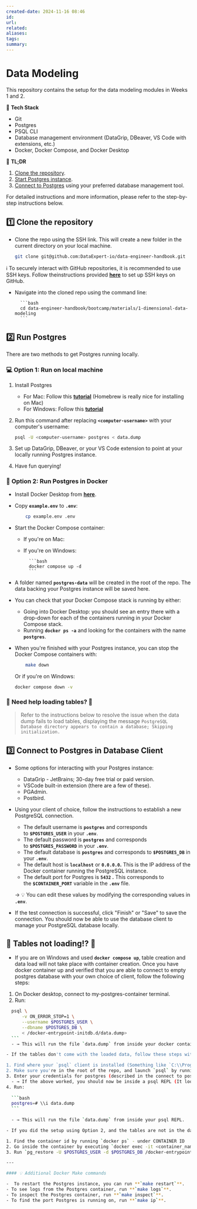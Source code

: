 ```yaml
---
created-date: 2024-11-16 08:46
id: 
url: 
related: 
aliases: 
tags: 
summary:
---
```

# Data Modeling

This repository contains the setup for the data modeling modules in Weeks 1 and 2.
 
:wrench: **Tech Stack**

- Git
- Postgres
- PSQL CLI
- Database management environment (DataGrip, DBeaver, VS Code with extensions, etc.)
- Docker, Docker Compose, and Docker Desktop

:pencil: **TL;DR**

1. [Clone the repository](https://github.com/DataExpert-io/data-engineer-handbook/edit/main/bootcamp/materials/1-dimensional-data-modeling/README.md).
2. [Start Postgres instance](https://github.com/DataExpert-io/data-engineer-handbook/edit/main/bootcamp/materials/1-dimensional-data-modeling/README.md#2%EF%B8%8F%E2%83%A3run-postgres).
3. [Connect to Postgres](https://github.com/DataExpert-io/data-engineer-handbook/edit/main/bootcamp/materials/1-dimensional-data-modeling/README.md#threeconnect-to-postgres-in-database-client) using your preferred database management tool.

For detailed instructions and more information, please refer to the step-by-step instructions below.

## 1️⃣ **Clone the repository**

- Clone the repo using the SSH link. This will create a new folder in the current directory on your local machine.
    
    ```bash
    git clone git@github.com:DataExpert-io/data-engineer-handbook.git
    ```
    
	
ℹ️ To securely interact with GitHub repositories, it is recommended to use SSH keys. Follow theinstructions provided **[here](https://docs.github.com/en/authentication/connecting-to-github-with-ssh/adding-a-new-ssh-key-to-your-github-account)** to set up SSH keys on GitHub.


- Navigate into the cloned repo using the command line:
    
	    ```bash
	    cd data-engineer-handbook/bootcamp/materials/1-dimensional-data-modeling
	    ```

## 2️⃣ **Run Postgres**

There are two methods to get Postgres running locally.

### 💻 **Option 1: Run on local machine**

1. Install Postgres
    - For Mac: Follow this **[tutorial](https://daily-dev-tips.com/posts/installing-postgresql-on-a-mac-with-homebrew/)** (Homebrew is really nice for installing on Mac)
    - For Windows: Follow this **[tutorial](https://www.sqlshack.com/how-to-install-postgresql-on-windows/)**
2. Run this command after replacing **`<computer-username>`** with your computer's username:
    
    ```bash
    psql -U <computer-username> postgres < data.dump
    ```
    
3. Set up DataGrip, DBeaver, or your VS Code extension to point at your locally running Postgres instance.
4. Have fun querying!

### 🐳 **Option 2: Run Postgres in Docker**

- Install Docker Desktop from **[here](https://www.docker.com/products/docker-desktop/)**.
- Copy **`example.env`** to **`.env`**:
    
    ```bash
        cp example.env .env
    ```

- Start the Docker Compose container:
    - If you're on Mac:
    
    
    
    - If you're on Windows:
    
	        ```bash
	        docker compose up -d
	        ```
        
- A folder named **`postgres-data`** will be created in the root of the repo. The data backing your Postgres instance will be saved here.
- You can check that your Docker Compose stack is running by either:
    - Going into Docker Desktop: you should see an entry there with a drop-down for each of the containers running in your Docker Compose stack.
    - Running **`docker ps -a`** and looking for the containers with the name **`postgres`**.
- When you're finished with your Postgres instance, you can stop the Docker Compose containers with:
  ```bash  
      make down   
   ```

    Or if you're on Windows:
    
    ```bash
    docker compose down -v
    ```

### :rotating_light: **Need help loading tables?** :rotating_light:

> Refer to the instructions below to resolve the issue when the data dump fails to load tables, displaying the message `PostgreSQL Database directory appears to contain a database; Skipping initialization.`
> 

## :three: **Connect to Postgres in Database Client**

- Some options for interacting with your Postgres instance:
    - DataGrip - JetBrains; 30-day free trial or paid version.
    - VSCode built-in extension (there are a few of these).
    - PGAdmin.
    - Postbird.
- Using your client of choice, follow the instructions to establish a new PostgreSQL connection.
    - The default username is **`postgres`** and corresponds to **`$POSTGRES_USER`** in your **`.env`**.
    - The default password is **`postgres`** and corresponds to **`$POSTGRES_PASSWORD`** in your **`.env`**.
    - The default database is **`postgres`** and corresponds to **`$POSTGRES_DB`** in your **`.env`**.
    - The default host is **`localhost`** or **`0.0.0.0`.** This is the IP address of the Docker container running the PostgreSQL instance.
    - The default port for Postgres is **`5432` .** This corresponds to the **`$CONTAINER_PORT`** variable in the **`.env`** file.
    
    &rarr; :bulb: You can edit these values by modifying the corresponding values in **`.env`**.
    
- If the test connection is successful, click "Finish" or "Save" to save the connection. You should now be able to use the database client to manage your PostgreSQL database locally.

## **🚨 Tables not loading!? 🚨**
- If you are on Windows and used **`docker compose up`**, table creation and data load will not take place with container creation. Once you have docker container up and verified that you are able to connect to empty postgres database with your own choice of client, follow the following steps:
1. On Docker desktop, connect to my-postgres-container terminal.
2. Run:
  ```bash
    psql \
        -v ON_ERROR_STOP=1 \
        --username $POSTGRES_USER \
        --dbname $POSTGRES_DB \
        < /docker-entrypoint-initdb.d/data.dump>
    ```
    - → This will run the file `data.dump` from inside your docker container.

- If the tables don't come with the loaded data, follow these steps with manual installation of postgres:

1. Find where your `psql` client is installed (Something like `C:\\Program Files\\PostgreSQL\\13\\runpsql.bat`)
2. Make sure you're in the root of the repo, and launch `psql` by running that `.bat` script
3. Enter your credentials for postgres (described in the connect to postgres section)
    - → If the above worked, you should now be inside a psql REPL (It looks like `postgres=#`)
4. Run:
    
    ```bash
    postgres=# \\i data.dump
    ```
    
    - → This will run the file `data.dump` from inside your psql REPL.

- If you did the setup using Option 2, and the tables are not in the database, another solution is to: 

1. Find the container id by running `docker ps` - under CONTAINER ID
2. Go inside the container by executing `docker exec -it <container_name_or_id> bash`
3. Run `pg_restore -U $POSTGRES_USER -d $POSTGRES_DB /docker-entrypoint-initdb.d/data.dump` 

---

#### 💡 Additional Docker Make commands

-  To restart the Postgres instance, you can run **`make restart`**.
- To see logs from the Postgres container, run **`make logs`**.
- To inspect the Postgres container, run **`make inspect`**.
- To find the port Postgres is running on, run **`make ip`**.